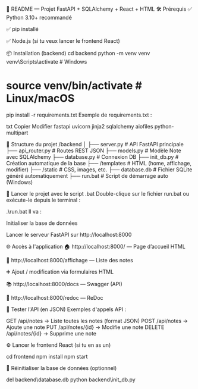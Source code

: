 📘 README — Projet FastAPI + SQLAlchemy + React + HTML
🛠️ Prérequis
✅ Python 3.10+ recommandé

✅ pip installé

✅ Node.js (si tu veux lancer le frontend React)

📦 Installation (backend)
cd backend
python -m venv venv
venv\Scripts\activate  # Windows
# source venv/bin/activate  # Linux/macOS

pip install -r requirements.txt
Exemple de requirements.txt :

txt
Copier
Modifier
fastapi
uvicorn
jinja2
sqlalchemy
aiofiles
python-multipart

🧱 Structure du projet
/backend
│
├── server.py               # API FastAPI principale
├── api_router.py           # Routes REST JSON
├── models.py               # Modèle Note avec SQLAlchemy
├── database.py             # Connexion DB
├── init_db.py              # Création automatique de la base
├── /templates              # HTML (home, affichage, modifier)
├── /static                 # CSS, images, etc.
├── database.db             # Fichier SQLite généré automatiquement
├── run.bat                 # Script de démarrage auto (Windows)

🚀 Lancer le projet avec le script .bat
Double-clique sur le fichier run.bat ou exécute-le depuis le terminal :

.\run.bat
Il va :

Initialiser la base de données

Lancer le serveur FastAPI sur http://localhost:8000

🌐 Accès à l'application
🏠 http://localhost:8000/ — Page d’accueil HTML

📄 http://localhost:8000/affichage — Liste des notes

➕ Ajout / modification via formulaires HTML

📚 http://localhost:8000/docs — Swagger (API)

🧾 http://localhost:8000/redoc — ReDoc

🧪 Tester l'API (en JSON)
Exemples d'appels API :

GET    /api/notes         → Liste toutes les notes (format JSON)
POST   /api/notes         → Ajoute une note
PUT    /api/notes/{id}    → Modifie une note
DELETE /api/notes/{id}    → Supprime une note

⚙️ Lancer le frontend React (si tu en as un)

cd frontend
npm install
npm start

🧼 Réinitialiser la base de données (optionnel)

del backend\database.db
python backend\init_db.py
